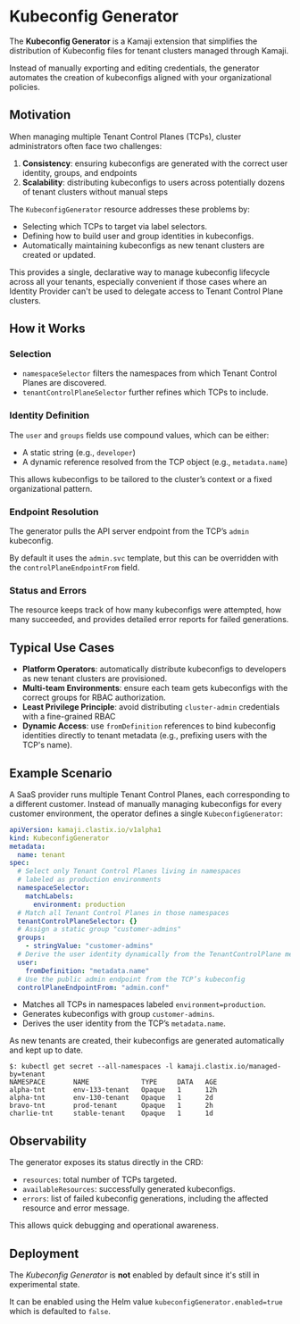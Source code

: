 # Kubeconfig Generator

The **Kubeconfig Generator** is a Kamaji extension that simplifies the distribution of Kubeconfig files for tenant clusters managed through Kamaji.

Instead of manually exporting and editing credentials, the generator automates the creation of kubeconfigs aligned with your organizational policies.

## Motivation

When managing multiple Tenant Control Planes (TCPs), cluster administrators often face two challenges:

1. **Consistency**: ensuring kubeconfigs are generated with the correct user identity, groups, and endpoints
2. **Scalability**: distributing kubeconfigs to users across potentially dozens of tenant clusters without manual steps

The `KubeconfigGenerator` resource addresses these problems by:

- Selecting which TCPs to target via label selectors.
- Defining how to build user and group identities in kubeconfigs.
- Automatically maintaining kubeconfigs as new tenant clusters are created or updated.

This provides a single, declarative way to manage kubeconfig lifecycle across all your tenants,
especially convenient if those cases where an Identity Provider can't be used to delegate access to Tenant Control Plane clusters.

## How it Works

### Selection

- `namespaceSelector` filters the namespaces from which Tenant Control Planes are discovered.
- `tenantControlPlaneSelector` further refines which TCPs to include.

### Identity Definition

The `user` and `groups` fields use compound values, which can be either:

- A static string (e.g., `developer`)
- A dynamic reference resolved from the TCP object (e.g., `metadata.name`)

This allows kubeconfigs to be tailored to the cluster’s context or a fixed organizational pattern.

### Endpoint Resolution

The generator pulls the API server endpoint from the TCP’s `admin` kubeconfig.

By default it uses the `admin.svc` template, but this can be overridden with the `controlPlaneEndpointFrom` field.

### Status and Errors

The resource keeps track of how many kubeconfigs were attempted, how many succeeded,
and provides detailed error reports for failed generations.

## Typical Use Cases

- **Platform Operators**: automatically distribute kubeconfigs to developers as new tenant clusters are provisioned.
- **Multi-team Environments**: ensure each team gets kubeconfigs with the correct groups for RBAC authorization.
- **Least Privilege Principle**: avoid distributing `cluster-admin` credentials with a fine-grained RBAC
- **Dynamic Access**: use `fromDefinition` references to bind kubeconfig identities directly to tenant metadata
 (e.g., prefixing users with the TCP's name).

## Example Scenario

A SaaS provider runs multiple Tenant Control Planes, each corresponding to a different customer.
Instead of manually managing kubeconfigs for every customer environment, the operator defines a single `KubeconfigGenerator`:

```yaml
apiVersion: kamaji.clastix.io/v1alpha1
kind: KubeconfigGenerator
metadata:
  name: tenant
spec:
  # Select only Tenant Control Planes living in namespaces
  # labeled as production environments
  namespaceSelector:
    matchLabels:
      environment: production
  # Match all Tenant Control Planes in those namespaces
  tenantControlPlaneSelector: {}
  # Assign a static group "customer-admins"
  groups:
    - stringValue: "customer-admins"
  # Derive the user identity dynamically from the TenantControlPlane metadata
  user:
    fromDefinition: "metadata.name"
  # Use the public admin endpoint from the TCP’s kubeconfig
  controlPlaneEndpointFrom: "admin.conf"
```

- Matches all TCPs in namespaces labeled `environment=production`.
- Generates kubeconfigs with group `customer-admins`.
- Derives the user identity from the TCP’s `metadata.name`.

As new tenants are created, their kubeconfigs are generated automatically and kept up to date.

```
$: kubectl get secret --all-namespaces -l kamaji.clastix.io/managed-by=tenant
NAMESPACE       NAME             TYPE     DATA   AGE
alpha-tnt       env-133-tenant   Opaque   1      12h
alpha-tnt       env-130-tenant   Opaque   1      2d
bravo-tnt       prod-tenant      Opaque   1      2h
charlie-tnt     stable-tenant    Opaque   1      1d
```

## Observability

The generator exposes its status directly in the CRD:
- `resources`: total number of TCPs targeted.
- `availableResources`: successfully generated kubeconfigs.
- `errors`: list of failed kubeconfig generations, including the affected resource and error message.

This allows quick debugging and operational awareness.

## Deployment

The _Kubeconfig Generator_ is **not** enabled by default since it's still in experimental state.

It can be enabled using the Helm value `kubeconfigGenerator.enabled=true` which is defaulted to `false`.
